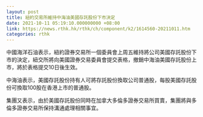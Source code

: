 ```yaml
---
layout: post
title: 紐約交易所維持中海油美國存託股份下市決定
date: 2021-10-11 05:19:10.000000000 +08:00
link: https://news.rthk.hk/rthk/ch/component/k2/1614560-20211011.htm
categories: rthk
---
```


中國海洋石油表示，紐約證券交易所一個委員會上周五維持將公司美國存託股份下市的決定，紐交所將向美國證券交易委員會提交表格，撤銷中海油美國存託股份上市，將於表格提交10日後生效。

中海油表示，美國存託股份持有人可將存託股份換取公司普通股，每股美國存託股份可換取100股在香港上市的普通股。

集團又表示，由於美國存託股份同時在加拿大多倫多證券交易所買賣，集團將與多倫多證券交易所保持溝通處理相關事宜。
